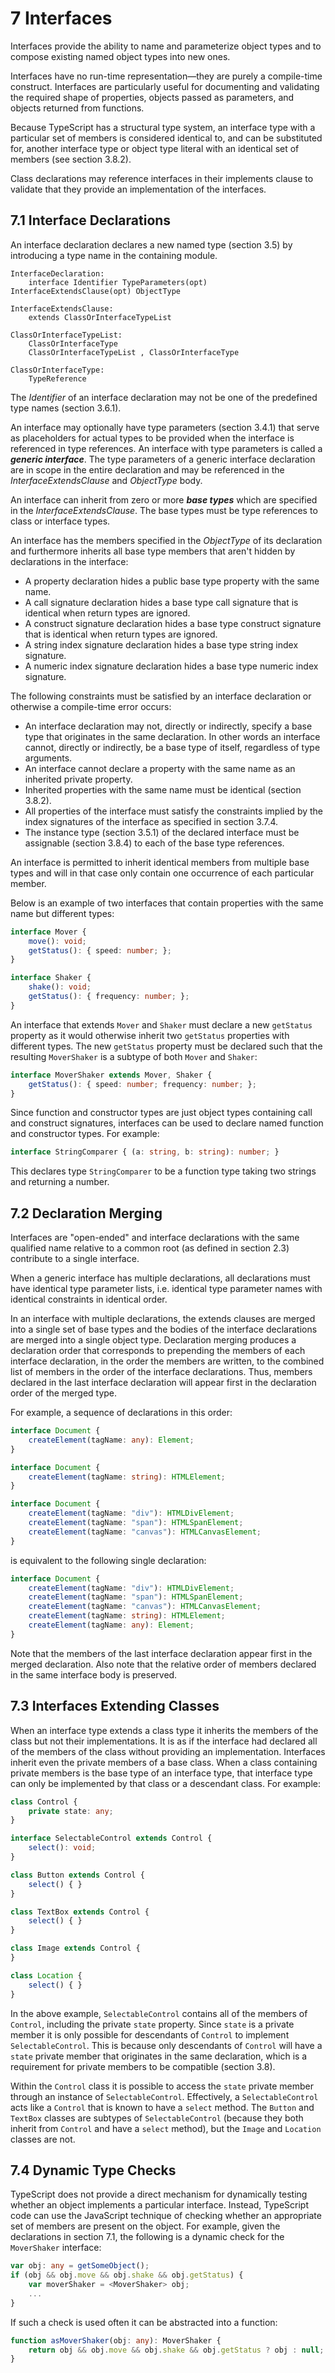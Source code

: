 # 7 Interfaces

Interfaces provide the ability to name and parameterize object types and to compose existing named
object types into new ones.

Interfaces have no run-time representation—they are purely a compile-time construct. Interfaces are
particularly useful for documenting and validating the required shape of properties, objects passed as
parameters, and objects returned from functions.

Because TypeScript has a structural type system, an interface type with a particular set of members is
considered identical to, and can be substituted for, another interface type or object type literal with an
identical set of members (see section 3.8.2).

Class declarations may reference interfaces in their implements clause to validate that they provide an
implementation of the interfaces.

## 7.1 Interface Declarations

An interface declaration declares a new named type (section 3.5) by introducing a type name in the
containing module.

```text
InterfaceDeclaration:
    interface Identifier TypeParameters(opt) InterfaceExtendsClause(opt) ObjectType

InterfaceExtendsClause:
    extends ClassOrInterfaceTypeList

ClassOrInterfaceTypeList:
    ClassOrInterfaceType
    ClassOrInterfaceTypeList , ClassOrInterfaceType

ClassOrInterfaceType:
    TypeReference
```

The *Identifier* of an interface declaration may not be one of the predefined type names (section 3.6.1).

An interface may optionally have type parameters (section 3.4.1) that serve as placeholders for actual
types to be provided when the interface is referenced in type references. An interface with type
parameters is called a ***generic interface***. The type parameters of a generic interface declaration are in
scope in the entire declaration and may be referenced in the *InterfaceExtendsClause* and *ObjectType* body.

An interface can inherit from zero or more ***base types*** which are specified in the *InterfaceExtendsClause*.
The base types must be type references to class or interface types.


An interface has the members specified in the *ObjectType* of its declaration and furthermore inherits all
base type members that aren't hidden by declarations in the interface:

* A property declaration hides a public base type property with the same name.
* A call signature declaration hides a base type call signature that is identical when return types are
ignored.
* A construct signature declaration hides a base type construct signature that is identical when
return types are ignored.
* A string index signature declaration hides a base type string index signature.
* A numeric index signature declaration hides a base type numeric index signature.

The following constraints must be satisfied by an interface declaration or otherwise a compile-time error
occurs:

* An interface declaration may not, directly or indirectly, specify a base type that originates in the
same declaration. In other words an interface cannot, directly or indirectly, be a base type of itself,
regardless of type arguments.
* An interface cannot declare a property with the same name as an inherited private property.
* Inherited properties with the same name must be identical (section 3.8.2).
* All properties of the interface must satisfy the constraints implied by the index signatures of the
interface as specified in section 3.7.4.
* The instance type (section 3.5.1) of the declared interface must be assignable (section 3.8.4) to
each of the base type references.

An interface is permitted to inherit identical members from multiple base types and will in that case only
contain one occurrence of each particular member.

Below is an example of two interfaces that contain properties with the same name but different types:

```typescript
interface Mover {
    move(): void;
    getStatus(): { speed: number; };
}

interface Shaker {
    shake(): void;
    getStatus(): { frequency: number; };
}
```

An interface that extends `Mover` and `Shaker` must declare a new `getStatus` property as it would
otherwise inherit two `getStatus` properties with different types. The new `getStatus` property must be
declared such that the resulting `MoverShaker` is a subtype of both `Mover` and `Shaker`:

```typescript
interface MoverShaker extends Mover, Shaker {
    getStatus(): { speed: number; frequency: number; };
}
```

Since function and constructor types are just object types containing call and construct signatures,
interfaces can be used to declare named function and constructor types. For example:

```typescript
interface StringComparer { (a: string, b: string): number; }
```

This declares type `StringComparer` to be a function type taking two strings and returning a number.

## 7.2 Declaration Merging

Interfaces are "open-ended" and interface declarations with the same qualified name relative to a
common root (as defined in section 2.3) contribute to a single interface.

When a generic interface has multiple declarations, all declarations must have identical type parameter
lists, i.e. identical type parameter names with identical constraints in identical order.

In an interface with multiple declarations, the extends clauses are merged into a single set of base types
and the bodies of the interface declarations are merged into a single object type. Declaration merging
produces a declaration order that corresponds to prepending the members of each interface declaration,
in the order the members are written, to the combined list of members in the order of the interface
declarations. Thus, members declared in the last interface declaration will appear first in the declaration
order of the merged type.

For example, a sequence of declarations in this order:

```typescript
interface Document {
    createElement(tagName: any): Element;
}

interface Document {
    createElement(tagName: string): HTMLElement;
}

interface Document {
    createElement(tagName: "div"): HTMLDivElement;
    createElement(tagName: "span"): HTMLSpanElement;
    createElement(tagName: "canvas"): HTMLCanvasElement;
}
```

is equivalent to the following single declaration:

```typescript
interface Document {
    createElement(tagName: "div"): HTMLDivElement;
    createElement(tagName: "span"): HTMLSpanElement;
    createElement(tagName: "canvas"): HTMLCanvasElement;
    createElement(tagName: string): HTMLElement;
    createElement(tagName: any): Element;
}
```

Note that the members of the last interface declaration appear first in the merged declaration. Also note
that the relative order of members declared in the same interface body is preserved.

## 7.3 Interfaces Extending Classes

When an interface type extends a class type it inherits the members of the class but not their
implementations. It is as if the interface had declared all of the members of the class without providing an
implementation. Interfaces inherit even the private members of a base class. When a class containing
private members is the base type of an interface type, that interface type can only be implemented by
that class or a descendant class. For example:

```typescript
class Control {
    private state: any;
}

interface SelectableControl extends Control {
    select(): void;
}

class Button extends Control {
    select() { }
}

class TextBox extends Control {
    select() { }
}

class Image extends Control {
}

class Location {
    select() { }
}
```

In the above example, `SelectableControl` contains all of the members of `Control`, including the private
`state` property. Since `state` is a private member it is only possible for descendants of `Control` to
implement `SelectableControl`. This is because only descendants of `Control` will have a `state` private
member that originates in the same declaration, which is a requirement for private members to be
compatible (section 3.8).

Within the `Control` class it is possible to access the `state` private member through an instance of
`SelectableControl`. Effectively, a `SelectableControl` acts like a `Control` that is known to have a `select`
method. The `Button` and `TextBox` classes are subtypes of `SelectableControl` (because they both inherit
from `Control` and have a `select` method), but the `Image` and `Location` classes are not.


## 7.4 Dynamic Type Checks

TypeScript does not provide a direct mechanism for dynamically testing whether an object implements a
particular interface. Instead, TypeScript code can use the JavaScript technique of checking whether an
appropriate set of members are present on the object. For example, given the declarations in section 7.1,
the following is a dynamic check for the `MoverShaker` interface:

```typescript
var obj: any = getSomeObject();
if (obj && obj.move && obj.shake && obj.getStatus) {
    var moverShaker = <MoverShaker> obj;
    ...
}
```

If such a check is used often it can be abstracted into a function:

```typescript
function asMoverShaker(obj: any): MoverShaker {
    return obj && obj.move && obj.shake && obj.getStatus ? obj : null;
}
```
